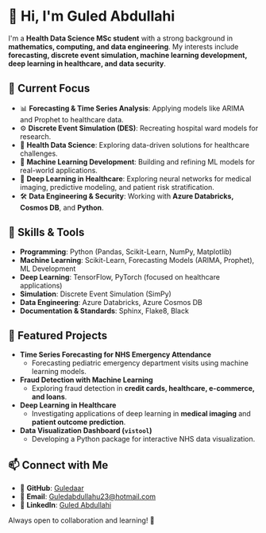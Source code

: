 # 👋 Hi, I'm Guled Abdullahi  

I'm a **Health Data Science MSc student** with a strong background in **mathematics, computing, and data engineering**. My interests include **forecasting, discrete event simulation, machine learning development, deep learning in healthcare, and data security**.  

## 🔬 Current Focus  
- 📊 **Forecasting & Time Series Analysis**: Applying models like ARIMA and Prophet to healthcare data.  
- ⚙️ **Discrete Event Simulation (DES)**: Recreating hospital ward models for research.  
- 🏥 **Health Data Science**: Exploring data-driven solutions for healthcare challenges.  
- 🤖 **Machine Learning Development**: Building and refining ML models for real-world applications.  
- 🧠 **Deep Learning in Healthcare**: Exploring neural networks for medical imaging, predictive modeling, and patient risk stratification.  
- 🛠️ **Data Engineering & Security**: Working with **Azure Databricks, Cosmos DB**, and **Python**.  

## 🚀 Skills & Tools  
- **Programming**: Python (Pandas, Scikit-Learn, NumPy, Matplotlib)  
- **Machine Learning**: Scikit-Learn, Forecasting Models (ARIMA, Prophet), ML Development  
- **Deep Learning**: TensorFlow, PyTorch (focused on healthcare applications)  
- **Simulation**: Discrete Event Simulation (SimPy)  
- **Data Engineering**: Azure Databricks, Azure Cosmos DB  
- **Documentation & Standards**: Sphinx, Flake8, Black  

## 📂 Featured Projects  
- **Time Series Forecasting for NHS Emergency Attendance**  
  - Forecasting pediatric emergency department visits using machine learning models.  
- **Fraud Detection with Machine Learning**  
  - Exploring fraud detection in **credit cards, healthcare, e-commerce, and loans**.  
- **Deep Learning in Healthcare**  
  - Investigating applications of deep learning in **medical imaging** and **patient outcome prediction**.  
- **Data Visualization Dashboard (`vistool`)**  
  - Developing a Python package for interactive NHS data visualization.  

## 📫 Connect with Me  
- 💼 **GitHub**: [Guledaar](https://github.com/Guledaar)  
- 📧 **Email**: [Guledabdullahu23@hotmail.com](mailto:Guledabdullahu23@hotmail.com)  
- 🔗 **LinkedIn**: [Guled Abdullahi](https://www.linkedin.com/in/guledabdullahi)  

Always open to collaboration and learning! 🚀  